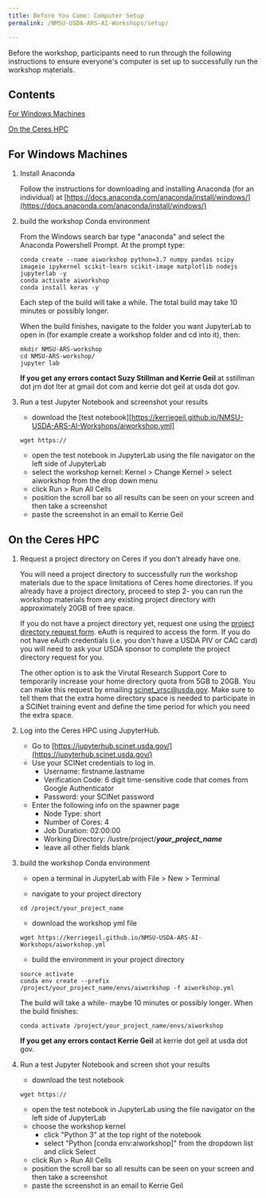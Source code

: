 ```yaml
---
title: Before You Come: Computer Setup
permalink: /NMSU-USDA-ARS-AI-Workshops/setup/

---
```



Before the workshop, participants need to run through the following instructions to ensure everyone's computer is set up to successfully run the workshop materials.

## Contents

[For Windows Machines](#for-windows-machines)

[On the Ceres HPC](#on-the-ceres-hpc)


## For Windows Machines
1) Install Anaconda

    Follow the instructions for downloading and installing Anaconda (for an individual) at [https://docs.anaconda.com/anaconda/install/windows/](https://docs.anaconda.com/anaconda/install/windows/)
    
2) build the workshop Conda environment

    From the Windows search bar type "anaconda" and select the Anaconda Powershell Prompt. At the prompt type:
    ```
    conda create --name aiworkshop python=3.7 numpy pandas scipy imageio ipykernel scikit-learn scikit-image matplotlib nodejs jupyterlab -y
    conda activate aiworkshop
    conda install keras -y
    ```
    
    Each step of the build will take a while. The total build may take 10 minutes or possibly longer. 
    
    When the build finishes, navigate to the folder you want JupyterLab to open in (for example create a workshop folder and cd into it), then:
    ```
    mkdir NMSU-ARS-workshop
    cd NMSU-ARS-workshop/
    jupyter lab
    ```
  
    **If you get any errors contact Suzy Stillman and Kerrie Geil** at sstillman dot jrn dot lter at gmail dot com and kerrie dot geil at usda dot gov.
        
3) Run a test Jupyter Notebook and screenshot your results  

      - download the [test notebook][https://kerriegeil.github.io/NMSU-USDA-ARS-AI-Workshops/aiworkshop.yml]
      ```
      wget https://
      ```
      - open the test notebook in JupyterLab using the file navigator on the left side of JupyterLab
      - select the workshop kernel: Kernel > Change Kernel > select aiworkshop from the drop down menu 
      - click Run > Run All Cells
      - position the scroll bar so all results can be seen on your screen and then take a screenshot
      - paste the screenshot in an email to Kerrie Geil
    

## On the Ceres HPC

1) Request a project directory on Ceres if you don't already have one.

    You will need a project directory to successfully run the workshop materials due to the space limitations of Ceres home directories. If you already have a project directory, proceed to step 2- you can run the workshop materials from any existing project directory with approximately 20GB of free space.
  
    If you do not have a project directory yet, request one using the [project directory request form](https://scinet.usda.gov/support/request-storage). eAuth is required to access the form. If you do not have eAuth credentials (i.e. you don't have a USDA PIV or CAC card) you will need to ask your USDA sponsor to complete the project directory request for you. 
  
    The other option is to ask the Virutal Research Support Core to temporarily increase your home directory quota from 5GB to 20GB. You can make this request by emailing scinet_vrsc@usda.gov. Make sure to tell them that the extra home directory space is needed to participate in a SCINet training event and define the time period for which you need the extra space.

2) Log into the Ceres HPC using JupyterHub.
    - Go to [https://jupyterhub.scinet.usda.gov/](https://jupyterhub.scinet.usda.gov/)
    - Use your SCINet credentials to log in.
      - Username: firstname.lastname 
      - Verification Code: 6 digit time-sensitive code that comes from Google Authenticator
      - Password: your SCINet password
    - Enter the following info on the spawner page
      - Node Type: short
      - Number of Cores: 4
      - Job Duration: 02:00:00
      - Working Directory: /lustre/project/***your_project_name***
      - leave all other fields blank

3) build the workshop Conda environment
    - open a terminal in JupyterLab with File > New > Terminal
  
    - navigate to your project directory
    ```
    cd /project/your_project_name
    ```
  
    - download the workshop yml file
    ```
    wget https://kerriegeil.github.io/NMSU-USDA-ARS-AI-Workshops/aiworkshop.yml
    ```
  
    - build the environment in your project directory
    ```
    source activate
    conda env create --prefix /project/your_project_name/envs/aiworkshop -f aiworkshop.yml
    ```
  
    The build will take a while- maybe 10 minutes or possibly longer. When the build finishes:
    ```
    conda activate /project/your_project_name/envs/aiworkshop
    ```
  
    **If you get any errors contact Kerrie Geil** at kerrie dot geil at usda dot gov.
  
  4) Run a test Jupyter Notebook and screen shot your results
      - download the test notebook
      ```
      wget https://
      ```
      - open the test notebook in JupyterLab using the file navigator on the left side of JupyterLab
      - choose the workshop kernel 
        - click "Python 3" at the top right of the notebook
        - select "Python [conda env:aiworkshop]" from the dropdown list and click Select
      - click Run > Run All Cells
      - position the scroll bar so all results can be seen on your screen and then take a screenshot
      - paste the screenshot in an email to Kerrie Geil


